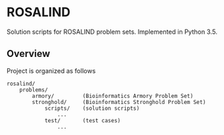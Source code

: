 # ROSALIND
Solution scripts for ROSALIND problem sets. Implemented in Python 3.5.

## Overview
Project is organized as follows
```
rosalind/
    problems/
        armory/         (Bioinformatics Armory Problem Set)
        stronghold/     (Bioinformatics Stronghold Problem Set)
            scripts/    (solution scripts)
                ...
            test/       (test cases)
                ...
```
